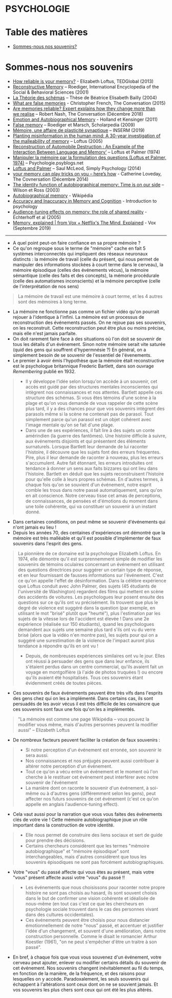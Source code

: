 # PSYCHOLOGIE

# Table des matières

- [Sommes-nous nos souvenirs?](#Sommes-nous-nos-souvenirs)

# Sommes-nous nos souvenirs

- [How reliable is your memory?](https://www.ted.com/talks/elizabeth_loftus_the_fiction_of_memory#t-1034905)  - Elizabeth Loftus, TEDGlobal (2013)
- [Reconstructive Memory](https://www.sciencedirect.com/science/article/pii/B0080430767015217) – Roediger, International Encyclopedia of the Social & Behavioral Sciences (2001)
- [La Théorie des schémas](http://theses.univ-lyon2.fr/documents/getpart.php?id=lyon2.2004.bailly_b&part=87689) – Thèse de Béatrice Elisabeth Bailly (2004)
- [What are false memories](https://theconversation.com/explainer-what-are-false-memories-49454) - Christopher French, The Conversation (2015)
- [Are memories reliable? Expert explains how they change more than we realise](https://theconversation.com/are-memories-reliable-expert-explains-how-they-change-more-than-we-realise-106461) – Robert Nash, The Conversation (Décembre 2018)
- [Emotion and Autobiographical Memory](https://www.ncbi.nlm.nih.gov/pmc/articles/PMC2852439/) - Holland et Kensinger (2011)
- [False memory](http://www.scholarpedia.org/article/False_memory) – Roediger et Marsch, Scholarpedia (2009)
- [Mémoire, une affaire de plasticité synaptique](https://www.inserm.fr/information-en-sante/dossiers-information/memoire) – INSERM (2019)
- [Planting misinformation in the human mind: A 30-year investigation of the malleability of memory](http://learnmem.cshlp.org/content/12/4/361.short) – Loftus (2005)
- [Reconstruction of Automobile Destruction : An Example of the Interaction Between Language and Memory’](https://webfiles.uci.edu/eloftus/LoftusPalmer74.pdf) – Loftus et Palmer (1974)
- [Manipuler la mémoire par la formulation des questions (Loftus et Palmer, 1974)](http://psychologie.psyblogs.net/2012/02/manipuler-la-memoire-par-la-formulation.html) – Psychologie.psyblogs.net
- [Loftus and Palmer](https://www.simplypsychology.org/loftus-palmer.html) – Saul McLeod, Simply Psychology (2014)
- [your memory can play tricks on you – here’s how](https://theconversation.com/serial-your-memory-can-play-tricks-on-you-heres-how-34827) - Catherine Loveday, The Covnersation (Décembre 2014)
- [The identity function of autobiographical memory: Time is on our side](https://www.tandfonline.com/doi/abs/10.1080/741938210) – Wilson et Ross (2003)
- [Autobiographical memory](https://en.wikipedia.org/wiki/Autobiographical_memory) - Wikipédia
- [Accuracy and Inaccuracy in Memory and Cognition](https://open.lib.umn.edu/intropsyc/chapter/8-3-accuracy-and-inaccuracy-in-memory-and-cognition/) - Introduction to psychology
- [Audience-tuning effects on memory: the role of shared reality](https://www.ncbi.nlm.nih.gov/pubmed/16248713) - Echterhoff et al (2005)
- [Memory, explained | from Vox + Netflix's The Mind, Explained](https://youtu.be/d95dOH-7GHM?list=WL) - Vox (Septembre 2019)

---

- A quel point peut-on faire confiance en sa propre mémoire ?
- Ce qu'on regroupe sous le terme de "mémoire" cache en fait 5 systèmes interconnectés qui impliquent des réseaux neuronaux distincts : la mémoire de travail (celle du présent, qui nous permet de manipuler des informations stockées à court terme dans le cerveau), la mémoire épisodique (celles des événements vécus), la mémoire sémantique (celle des faits et des concepts), la mémorie procédurale (celle des automatismes inconscients) et la mémoire perceptive (celle de l'interprétation de nos sens)
> La mémoire de travail est une mémoire à court terme, et les 4 autres sont des mémoires à long terme.
- La mémoire ne fonctionne pas comme un fichier vidéo qu'on pourrait rejouer à l'identique à l'infini. La mémoire est un processus de reconstruction des événements passés. On ne rejoue pas ses souvenirs, on les reconstruit. Cette reconstruction peut être plus ou moins précise, mais elle n'est jamais parfaite.
- On doit rarement faire face à des situations où l'on doit se souvenir de tous les détails d'un événement. Sinon notre mémoire serait vite saturée (quid des gens qui souffrent d'hypermnésie ?) En général, on a simplement besoin de se souvenir de l'essentiel de l'évenements.
- Le premier à avoir émis l'hypothèse que la mémoire était reconstructive est le psychologue britannique Frederic Bartlett, dans son ouvrage *Remembering* publié en 1932.
> * Il y développe l'idée selon lorsqu'on accède à un souvenir, cet accès est guidé par des structures mentales inconscientes qui intègrent nos connaissances et nos attentes. Bartlett appelle ces structure des schémas. Si vous êtes témoins d'une scène à la plage et qu'on vous demande de vous rappeler de cette scène plus tard, il y a des chances pour que vos souvenirs intègrent des parasols même si la scène ne contenait pas de parasol. Tout simplement parce qu'un parasol est un objet cohérent avec  l'image mentale qu'on se fait d'une plage.
> * Dans une de ses expériences, il fait lire à des sujets un conte amérindien (la guerre des fantômes). Une histoire difficile à suivre, aux événements disjoints et qui présentent des éléments surnaturels. Lorsque Bartlett leur demande de lui raconter l'histoire, il découvre que les sujets font des erreurs fréquentes. Pire, plus il leur demande de raconter à nouveau, plus les erreurs s'accumulent. Autre fait étonnant, les erreurs introduites ont tendance à donner un sens aux faits bizzares qui ont lieu dans l'histoire. Bartlett en déduit que les sujets reconstruisent l'histoire pour qu'elle colle à leurs propres schémas. En d'autres termes, à chaque fois qu'on se souvient d'un événement, notre esprit comble les trous dans notre passé automatiquement, sans qu'on en ait conscience. Notre cerveau tisse cet amas de perceptions, de connaissances, de pensées et d'émotions du moment dans une toile cohérente, qui va constituer un souvenir à un instant donné.
- Dans certaines conditions, on peut même se souvenir d'événements qui n'ont jamais eu lieu !
- Depuis les années 70, des centaines d'expériences ont démontré que la mémoire est très malléable et qu'il est possible d'implémenter de faux souvenirs dans l'esprit des gens.
> La pionnière de ce domaine est la psychologue Elizabeth Loftus. En 1974, elle démontre qu'il est surprennemment simple de modifier les souvenirs de témoins oculaires concernant un événement en utilisant des questions directrices pour suggérer un certain type de réponse, et en leur fournissant de fausses informations sur l'événement. C'est ce qu'on appelle l'effet de désinformation. Dans la célèbre expérience que Loftus conduit avec John Palmer, des sujets (45 étudiants de l'université de Washington) regardent des films qui mettent en scène des accidents de voitures. Les psychologues leur posent ensuite des questions sur ce qu'ils ont vu précisément. Ils trouvent que plus le degré de violence est suggéré dans la question (par exemple, en utilisant le mot "brisé" plutôt que  "heurté"), plus l'estimation par les sujets de la vitesse lors de l'accident est élevée ! Dans une 2e expérience (réalisée sur 150 étudiants), quand les psychologues demandent aux sujets une semaine plus tard s'ils ont vu du verre brisé (alors que la vidéo n'en montre pas), les sujets pour qui on a suggéré une surestimation de la violence de l'impact auront plus tendance à répondre qu'ils en ont vu !
> * Depuis, de nombreuses expériences similaires ont vu le jour. Elles ont réussi à persuader des gens que dans leur enfance, ils s'étaient perdus dans un centre commercial, qu'ils avaient fait un voyage en montgolfière (à l'aide de photos truquées !) ou encore qu'ils avaient été hospitalisés. Tous ces souvenirs étant évidemment créés de toutes pièces.
- Ces souvenirs de faux événements peuvent être très vifs dans l'esprits des gens chez qui on les a implémenté. Dans certains cas, ils sont persuadés de les avoir vécus il est très difficile de les convaincre que ces souvenirs sont faux une fois qu'on les a implémentés.
> "La mémoire est comme une page Wikipédia – vous pouvez la modifier vous même, mais d'autres personnes peuvent la modifier aussi" – Elizabeth Loftus
- De nombreux facteurs peuvent faciliter la création de faux souvenirs : 
> * Si notre perception d'un événement est erronée, son souvenir le sera aussi. 
> * Nos connaissances et nos préjugés peuvent aussi contribuer à altérer notre perception d'un événement.
> * Tout ce qu'on a vécu entre un événement  et le moment où l'on cherche à le restituer cet événement peut interférer avec notre souvenir de l'événement
> * La manière dont on raconte le souvenir d'un événement, à soi-même ou à d'autres gens (différemment selon les gens), peut affecter nos futurs souvenirs de cet événement (c'est ce qu'on appelle en anglais l'audience-tuning effect).
- Cela vaut aussi pour la narration que vous vous faites des événements clés de votre vie ! Cette mémoire autobiographique joue un rôle important dans la construction de votre identité.
> * Elle nous permet de construire des liens sociaux et sert de guide pour prendre des décisions.
> * Certains chercheurs considèrent que les termes "mémoire autobiographique" et "mémoire épisodique" sont interchangeables, mais d'autres considèrent que tous les souvenirs épisodiques ne sont pas forcément autobiographiques.
- Votre "vous" du passé affecte qui vous êtes au présent, mais votre "vous" présent affecte aussi votre "vous" du passé !!
> * Les événements que nous choisissons pour raconter notre propre histoire ne sont pas choisis au hasard, ils sont souvent choisis dans le but de confirmer une vision cohérente et idéalisée de nous-même (en tout cas c'est ce que les chercheurs en psychologie sociale trouvent dans le cas des personnes vivant dans des cultures occidentales).
> * Ces événements peuvent être choisis pour nous distancier émotionnellement de notre "nous" passé, et accentuer et justifier l'idée d'un changement, et souvent d'une amélioration, dans notre construction personnelle. Comme le disait le romancier Arthur Koestler (1961), "on ne peut s'empêcher d'être un traitre à son passé".
- En bref, à chaque fois que vous vous souvenez d'un événement, votre cerveau peut ajouter, enlever ou modifier certains détails du souvenir de cet événement. Nos souvenirs changent inévitablement au fil du temps, en fonction de la manière, de la fréquence, et des raisons pour lesquelles on y accède. Paradoxalement, les seuls souvenirs qui échappent à l'altérations sont ceux dont on ne se souvient jamais. Et vos souvenirs les plus chers sont ceux qui ont été les plus altérés.
